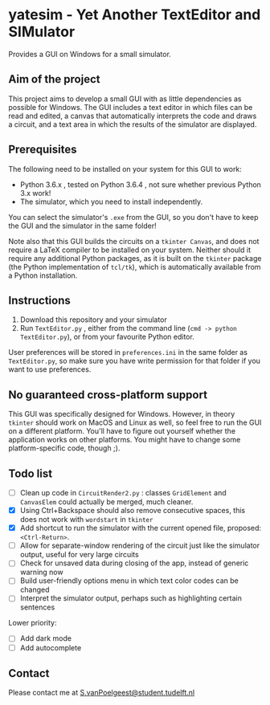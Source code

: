 # yatesim - Yet Another TextEditor and SIMulator
Provides a GUI on Windows for a small simulator. 

## Aim of the project
This project aims to develop a small GUI with as little dependencies as possible for Windows. The GUI includes a text editor in which files can be read and edited, a canvas that automatically interprets the code and draws a circuit, and a text area in which the results of the simulator are displayed. 

## Prerequisites
The following need to be installed on your system for this GUI to work:
- Python 3.6.x , tested on Python 3.6.4 , not sure whether previous Python 3.x work!
- The simulator, which you need to install independently.

You can select the simulator's `.exe` from the GUI, so you don't have to keep the GUI and the simulator in the same folder!

Note also that this GUI builds the circuits on a `tkinter Canvas`, and does not require a LaTeX compiler to be installed on your system. Neither should it require any additional Python packages, as it is built on the `tkinter` package (the Python implementation of `tcl/tk`), which is automatically available from a Python installation.

## Instructions
1. Download this repository and your simulator
2. Run `TextEditor.py` , either from the command line (`cmd -> python TextEditor.py`), or from your favourite Python editor.

User preferences will be stored in `preferences.ini` in the same folder as `TextEditor.py`, so make sure you have write permission for that folder if you want to use preferences.

## No guaranteed cross-platform support
This GUI was specifically designed for Windows. However, in theory `tkinter` should work on MacOS and Linux as well, so feel free to run the GUI on a different platform. You'll have to figure out yourself whether the application works on other platforms. You might have to change some platform-specific code, though ;).

## Todo list
- [ ] Clean up code in `CircuitRender2.py` : classes `GridElement` and `CanvasElem` could actually be merged, much cleaner.
- [x] Using Ctrl+Backspace should also remove consecutive spaces, this does not work with `wordstart` in `tkinter`
- [x] Add shortcut to run the simulator with the current opened file, proposed: `<Ctrl-Return>`. 
- [ ] Allow for separate-window rendering of the circuit just like the simulator output, useful for very large circuits
- [ ] Check for unsaved data during closing of the app, instead of generic warning now
- [ ] Build user-friendly options menu in which text color codes can be changed
- [ ] Interpret the simulator output, perhaps such as highlighting certain sentences

Lower priority:
- [ ] Add dark mode
- [ ] Add autocomplete

## Contact
Please contact me at S.vanPoelgeest@student.tudelft.nl
